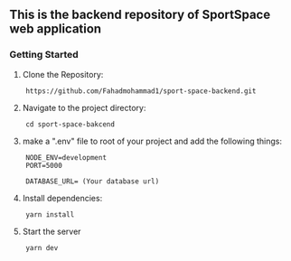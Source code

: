 ## This is the backend repository of SportSpace web application

### Getting Started

1. Clone the Repository:

```
    https://github.com/Fahadmohammad1/sport-space-backend.git
```

2. Navigate to the project directory:

```
    cd sport-space-bakcend
```

3. make a ".env" file to root of your project and add the following things:

```
    NODE_ENV=development
    PORT=5000

    DATABASE_URL= (Your database url)
```

4. Install dependencies:

```
    yarn install
```

5. Start the server

```
    yarn dev
```
